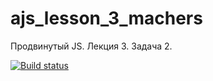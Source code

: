 # ajs_lesson_3_machers
Продвинутый JS. Лекция 3. Задача 2.

[![Build status](https://ci.appveyor.com/api/projects/status/i3ttqxtajdou2hud?svg=true)](https://ci.appveyor.com/project/serviktor050/ajs-lesson-3-machers)
